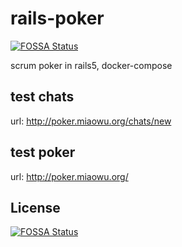 # rails-poker
[![FOSSA Status](https://app.fossa.io/api/projects/git%2Bhttps%3A%2F%2Fgithub.com%2Fcdphp%2Frails-poker.svg?type=shield)](https://app.fossa.io/projects/git%2Bhttps%3A%2F%2Fgithub.com%2Fcdphp%2Frails-poker?ref=badge_shield)

scrum poker in rails5, docker-compose

## test chats
url: http://poker.miaowu.org/chats/new

## test poker
url: http://poker.miaowu.org/


## License
[![FOSSA Status](https://app.fossa.io/api/projects/git%2Bhttps%3A%2F%2Fgithub.com%2Fcdphp%2Frails-poker.svg?type=large)](https://app.fossa.io/projects/git%2Bhttps%3A%2F%2Fgithub.com%2Fcdphp%2Frails-poker?ref=badge_large)